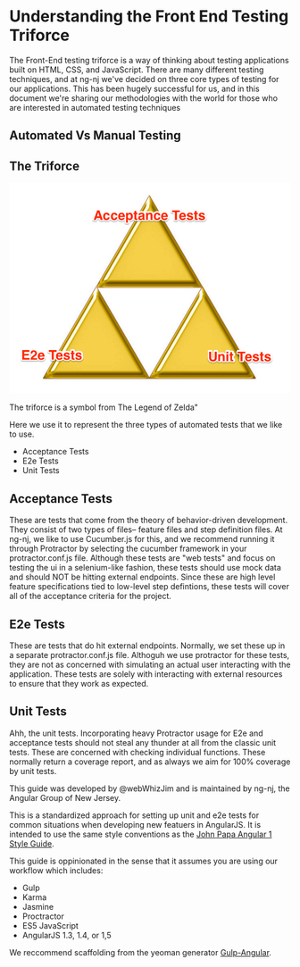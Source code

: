 # Understanding the Front End Testing Triforce 

The Front-End testing triforce is a way of thinking about testing applications built on HTML, CSS, and JavaScript. There are many different testing techniques, and at ng-nj we've decided on three core types of testing for our applications. This has been hugely successful for us, and in this document we're sharing our methodologies with the world for those who are interested in automated testing techniques

## Automated Vs Manual Testing


## The Triforce

![testing triforce](./testing-triforce.png "Logo Title Text 1")


The triforce is a symbol from The Legend of Zelda"

Here we use it to represent the three types of automated tests that we like to use. 

- Acceptance Tests
- E2e Tests
- Unit Tests

## Acceptance Tests

These are tests that come from the theory of behavior-driven development. They consist of two types of files– feature files and step definition files. At ng-nj, we like to use Cucumber.js for this, and we recommend running it through Protractor by selecting the cucumber framework in your protractor.conf.js file. Although these tests are "web tests" and focus on testing the ui in a selenium-like fashion, these tests should use mock data and should NOT be hitting external endpoints. Since these are high level feature specifications tied to low-level step defintions, these tests will cover all of the acceptance criteria for the project.  

## E2e Tests
These are tests that do hit external endpoints. Normally, we set these up in a separate protractor.conf.js file. Althoguh we use protractor for these tests, they are not as concerned with simulating an actual user interacting with the application. These tests are solely with interacting with external resources to ensure that they work as expected. 

## Unit Tests
Ahh, the unit tests. Incorporating heavy Protractor usage for E2e and acceptance tests should not steal any thunder at all from the classic unit tests. These are concerned with checking individual functions. These normally return a coverage report, and as always we aim for 100% coverage by unit tests. 



This guide was developed by @webWhizJim and is maintained by ng-nj, the Angular Group of New Jersey.

This is a standardized approach for setting up unit and e2e tests for common situations when developing new featuers in AngularJS.
It is intended to use the same style conventions as the [John Papa Angular 1 Style Guide](https://github.com/johnpapa/angular-styleguide/blob/master/a1/README.md).

This guide is oppinionated in the sense that it assumes you are using our workflow which includes:

- Gulp
- Karma 
- Jasmine
- Proctractor
- ES5 JavaScript
- AngularJS 1.3, 1.4, or 1,5

We reccommend scaffolding from the yeoman generator [Gulp-Angular](https://www.npmjs.com/package/gulp-angular).
